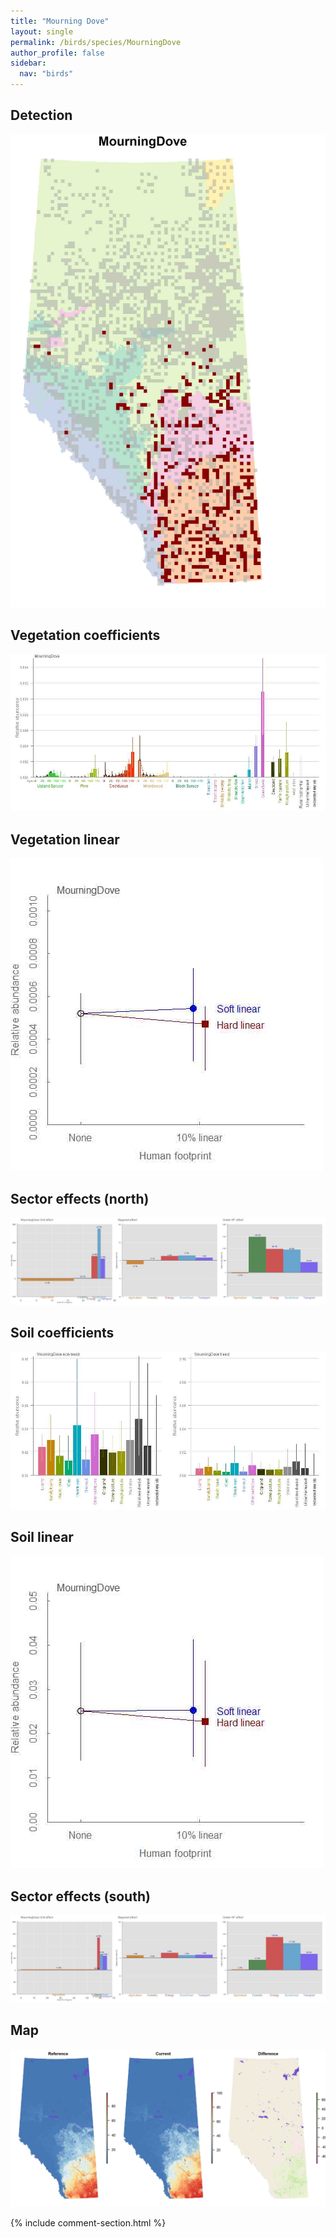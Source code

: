 ```yaml
---
title: "Mourning Dove"
layout: single
permalink: /birds/species/MourningDove
author_profile: false
sidebar:
  nav: "birds"
---
```


<h2>Detection</h2>

![](/assets/images/birds/MourningDove/det.jpg)

<h2>Vegetation coefficients</h2>

![](/assets/images/birds/MourningDove/veghf.jpg)

<h2>Vegetation linear</h2>

![](/assets/images/birds/MourningDove/lin-north.jpg)

<h2>Sector effects (north)</h2>

![](/assets/images/birds/MourningDove/sector-north.jpg)

<h2>Soil coefficients</h2>

![](/assets/images/birds/MourningDove/soilhf.jpg)

<h2>Soil linear</h2>

![](/assets/images/birds/MourningDove/lin-south.jpg)

<h2>Sector effects (south)</h2>

![](/assets/images/birds/MourningDove/sector-south.jpg)

<h2>Map</h2>

![](/assets/images/birds/MourningDove/map.jpg)

{% include comment-section.html %}

